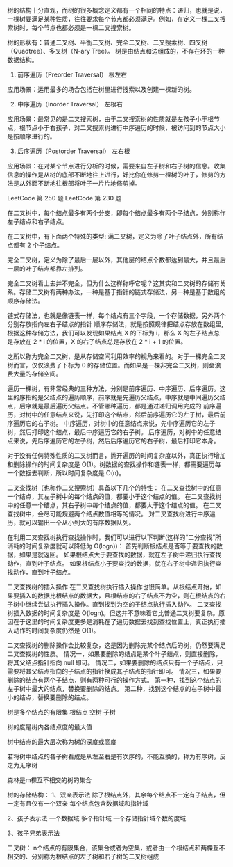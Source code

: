 树的结构十分直观，而树的很多概念定义都有一个相同的特点：递归，也就是说，一棵树要满足某种性质，往往要求每个节点都必须满足。例如，在定义一棵二叉搜索树时，每个节点也都必须是一棵二叉搜索树。

树的形状有：普通二叉树、平衡二叉树、完全二叉树、二叉搜索树、四叉树（Quadtree）、多叉树（N-ary Tree）。
树是由结点和边组成的，不存在环的一种数据结构。

1. 前序遍历（Preorder Traversal）
根左右

应用场景：运用最多的场合包括在树里进行搜索以及创建一棵新的树。

2. 中序遍历（Inorder Traversal）
左根右

应用场景：最常见的是二叉搜索树，由于二叉搜索树的性质就是左孩子小于根节点，根节点小于右孩子，对二叉搜索树进行中序遍历的时候，被访问到的节点大小是按顺序进行的。

3. 后序遍历（Postorder Traversal）
左右根

应用场景：在对某个节点进行分析的时候，需要来自左子树和右子树的信息。收集信息的操作是从树的底部不断地往上进行，好比你在修剪一棵树的叶子，修剪的方法是从外面不断地往根部将叶子一片片地修剪掉。

LeetCode 第 250 题
LeetCode 第 230 题

在二叉树中，每个结点最多有两个分支，即每个结点最多有两个子结点，分别称作左子结点和右子结点。

在二叉树中，有下面两个特殊的类型:
满二叉树，定义为除了叶子结点外，所有结点都有 2 个子结点。

完全二叉树，定义为除了最后一层以外，其他层的结点个数都达到最大，并且最后一层的叶子结点都靠左排列。

完全二叉树看上去并不完全，但为什么这样称呼它呢？这其实和二叉树的存储有关系。存储二叉树有两种办法，一种是基于指针的链式存储法，另一种是基于数组的顺序存储法。

链式存储法，也就是像链表一样，每个结点有三个字段，一个存储数据，另外两个分别存放指向左右子结点的指针
顺序存储法，就是按照规律把结点存放在数组里,根据这种存储方法，我们可以发现如果结点 X 的下标为 i，那么 X 的左子结点总是存放在 2 * i 的位置，X 的右子结点总是存放在 2 * i + 1 的位置。

之所以称为完全二叉树，是从存储空间利用效率的视角来看的。对于一棵完全二叉树而言，仅仅浪费了下标为 0 的存储位置。而如果是一棵非完全二叉树，则会浪费大量的存储空间。

遍历一棵树，有非常经典的三种方法，分别是前序遍历、中序遍历、后序遍历。这里的序指的是父结点的遍历顺序，前序就是先遍历父结点，中序就是中间遍历父结点，后序就是最后遍历父结点。不管哪种遍历，都是通过递归调用完成的
前序遍历，对树中的任意结点来说，先打印这个结点，然后前序遍历它的左子树，最后前序遍历它的右子树。
中序遍历，对树中的任意结点来说，先中序遍历它的左子树，然后打印这个结点，最后中序遍历它的右子树。
后序遍历，对树中的任意结点来说，先后序遍历它的左子树，然后后序遍历它的右子树，最后打印它本身。

对于没有任何特殊性质的二叉树而言，抛开遍历的时间复杂度以外，真正执行增加和删除操作的时间复杂度是 O(1)。树数据的查找操作和链表一样，都需要遍历每一个数据去判断，所以时间复杂度是 O(n)。

二叉查找树（也称作二叉搜索树）具备以下几个的特性：
在二叉查找树中的任意一个结点，其左子树中的每个结点的值，都要小于这个结点的值。
在二叉查找树中的任意一个结点，其右子树中每个结点的值，都要大于这个结点的值。
在二叉查找树中，会尽可能规避两个结点数值相等的情况。
对二叉查找树进行中序遍历，就可以输出一个从小到大的有序数据队列。

在利用二叉查找树执行查找操作时，我们可以进行以下判断(这样的“二分查找”所消耗的时间复杂度就可以降低为 O(logn))：
首先判断根结点是否等于要查找的数据，如果是就返回。
如果根结点大于要查找的数据，就在左子树中递归执行查找动作，直到叶子结点。
如果根结点小于要查找的数据，就在右子树中递归执行查找动作，直到叶子结点。

二叉查找树的插入操作
在二叉查找树执行插入操作也很简单。从根结点开始，如果要插入的数据比根结点的数据大，且根结点的右子结点不为空，则在根结点的右子树中继续尝试执行插入操作。直到找到为空的子结点执行插入动作。
二叉查找树插入数据的时间复杂度是 O(logn)。但这并不意味着它比普通二叉树要复杂。原因在于这里的时间复杂度更多是消耗在了遍历数据去找到查找位置上，真正执行插入动作的时间复杂度仍然是 O(1)。

二叉查找树的删除操作会比较复杂，这是因为删除完某个结点后的树，仍然要满足二叉查找树的性质。
情况一，如果要删除的结点是某个叶子结点，则直接删除，将其父结点指针指向 null 即可。
情况二，如果要删除的结点只有一个子结点，只需要将其父结点指向的子结点的指针换成其子结点的指针即可。
情况三，如果要删除的结点有两个子结点，则有两种可行的操作方式。
    第一种，找到这个结点的左子树中最大的结点，替换要删除的结点。
    第二种，找到这个结点的右子树中最小的结点，替换要删除的结点。

树是多个结点的有限集
根结点
空树
子树

树的度是树内各结点度的最大值

树中结点的最大层次称为树的深度或高度

若将树中结点的各子树看成是从左至右是有次序的，不能互换的，称为有序树，反之为无序树

森林是m棵互不相交的树的集合

树的存储结构：
1、双亲表示法
除了根结点外，其余每个结点不一定有子结点，但一定有且仅有一个双亲
每个结点包含数据域和指针域

2、孩子表示法
一个数据域 多个指针域 一个存储指针域个数的度域

3、孩子兄弟表示法

二叉树：
n个结点的有限集合，该集合或者为空集，或者由一个根结点和两棵互不相交的、分别称为根结点的左子树和右子树的二叉树组成